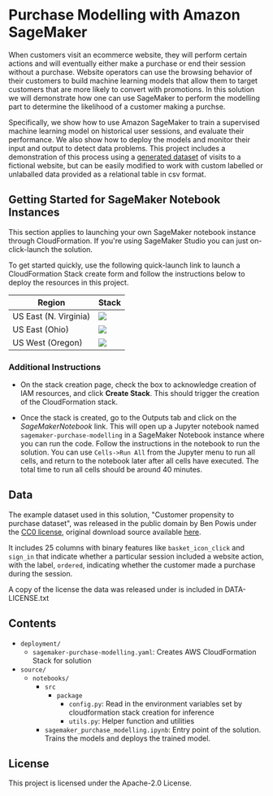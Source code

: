 # Purchase Modelling with Amazon SageMaker

When customers visit an ecommerce website, they will perform certain actions and will eventually either make a
purchase or end their session without a purchase. Website operators can use the browsing behavior of their
customers to build machine learning models that allow them to target customers that are more likely to convert
with promotions. In this solution we will demonstrate how one can use SageMaker to perform the modelling part
to determine the likelihood of a customer making a purchse.

Specifically, we show how to use Amazon SageMaker to train a supervised machine learning model on historical
user sessions, and evaluate their performance. We also show how to deploy the models and monitor their input
and output to detect data problems. This project includes a demonstration of this process using a
[generated dataset](https://www.kaggle.com/benpowis/customer-propensity-to-purchase-data?select=training_sample.csv) of
visits to a fictional website, but can be easily modified to work with custom labelled or unlaballed data
provided as a relational table in csv format.

## Getting Started for SageMaker Notebook Instances

This section applies to launching your own SageMaker notebook instance through CloudFormation. If you're using SageMaker Studio you can just on-click-launch the solution.

To get started quickly, use the following quick-launch link to launch a CloudFormation Stack create form and follow the instructions below to deploy the resources in this project.

| Region | Stack |
| ---- | ---- |
|US East (N. Virginia) | [<img src="https://s3.amazonaws.com/cloudformation-examples/cloudformation-launch-stack.png">](https://us-east-1.console.aws.amazon.com/cloudformation/home?region=us-east-1#/stacks/create/review?templateURL=https://sagemaker-solutions-prod-us-east-1.s3.us-east-1.amazonaws.com/Sagemaker-purchase-modelling/deployment/sagemaker-purchase-modelling.yaml&stackName=sagemaker-soln-pmdl-awslabs) |
|US East (Ohio) | [<img src="https://s3.amazonaws.com/cloudformation-examples/cloudformation-launch-stack.png">](https://us-east-2.console.aws.amazon.com/cloudformation/home?region=us-east-2#/stacks/create/review?templateURL=https://sagemaker-solutions-prod-us-east-2.s3.us-east-2.us-east-2.amazonaws.com/Sagemaker-purchase-modelling/deployment/sagemaker-purchase-modelling.yaml&stackName=sagemaker-soln-pmdl-awslabs) |
|US West (Oregon) | [<img src="https://s3.amazonaws.com/cloudformation-examples/cloudformation-launch-stack.png">](https://us-west-2.console.aws.amazon.com/cloudformation/home?region=us-west-2#/stacks/create/review?templateURL=https://sagemaker-solutions-prod-us-west-2.s3.us-west-2.amazonaws.com/Sagemaker-purchase-modelling/deployment/sagemaker-purchase-modelling.yaml&stackName=sagemaker-soln-pmdl-awslabs) |


### Additional Instructions

* On the stack creation page, check the box to acknowledge creation of IAM resources, and click **Create Stack**. This should trigger the creation of the CloudFormation stack.

* Once the stack is created, go to the Outputs tab and click on the *SageMakerNotebook* link. This will open up a Jupyter notebook named `sagemaker-purchase-modelling` in a SageMaker Notebook instance where you can run the code. Follow the instructions in the notebook to run the solution. You can use `Cells->Run All` from the Jupyter menu to run all cells, and return to the notebook later after all cells have executed. The total time to run all cells should be around 40 minutes.

## Data


The example dataset used in this solution, "Customer propensity to purchase dataset", was released in the public domain by Ben Powis under the [CC0 license](https://creativecommons.org/publicdomain/zero/1.0/), original download source available [here](https://www.kaggle.com/benpowis/customer-propensity-to-purchase-data?select=training_sample.csv).

It includes 25 columns with binary features like `basket_icon_click` and `sign_in` that indicate whether
a particular session included a website action, with the label, `ordered`, indicating whether the customer
made a purchase during the session.

A copy of the license the data was released under is included in DATA-LICENSE.txt


## Contents

* `deployment/`
  * `sagemaker-purchase-modelling.yaml`: Creates AWS CloudFormation Stack for solution
* `source/`
  * `notebooks/`
    * `src`
      * `package`
        * `config.py`: Read in the environment variables set by cloudformation stack creation
  for inference
        * `utils.py`: Helper function and utilities
    * `sagemaker_purchase_modelling.ipynb`: Entry point of the solution. Trains the models and deploys the trained model.

## License

This project is licensed under the Apache-2.0 License.


